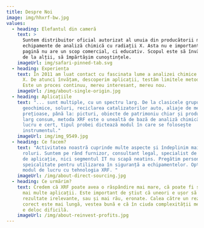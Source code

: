 ```yaml
---
title: Despre Noi
image: img/hhxrf-bw.jpg
values:
  - heading: Elefantul din cameră
    text: >
      Suntem distribuitor oficial autorizat al unuia din producătorii mari de
      echipamente de analiză chimică cu radiații X. Asta nu e important. Această
      pagină nu are un scop comercial, ci educativ. Scopul este să învățam unii
      de la alții, să împărtășim cunoștințele.
    imageUrl: img/safari-pinned-tab.svg
  - heading: Experiența
    text: În 2011 am luat contact cu fascinata lume a analizei chimice cu radiații
      X. De atunci învățam, descoperim aplicații, testăm limitele metodelor.
      Este un proces continuu, mereu interesant, mereu nou.
    imageUrl: /img/about-single-origin.jpg
  - heading: Aplicațiile
    text: "... sunt multiple, cu un spectru larg. De la clasicele grupuri: aliaje,
      geochimice, soluri, reciclarea catalizatorilor auto, aliaje de metale
      prețioase, până la: picturi, obiecte de patrimoniu chiar și produse de
      larg consum, metoda XRF este o unealtă de bază de analiză chimică. Un
      lucru e cert, tipul probei dictează modul în care se folosește
      instrumentul."
    imageUrl: img/img_9549.jpg
  - heading: Ce facem?
    text: "Activitatea noastră cuprinde multe aspecte și îndeplinim mai multe
      roluri. Suntem pe rând furnizor, consultant legal, specialist de produs și
      de aplicație, nici segmentul IT nu scapă neatins. Pregătim personalul de
      speicalitate pentru utilizarea în siguranță a echipamentelor. Optimizăm
      modul de lucru cu tehnologia XRF. "
    imageUrl: /img/about-direct-sourcing.jpg
  - heading: Ce urmărim?
    text: Credem că XRF poate avea o răspândire mai mare, că poate fi soluția pentru
      mai multe aplicații. Este important de știut că uneori e ușor să obții
      rezultate irelevante, sau și mai rău, eronate. Calea către un rezultat
      corect este mai lungă, vestea bună e că în ciuda complexității metodei, nu
      e deloc dificilă.
    imageUrl: /img/about-reinvest-profits.jpg
---
```

